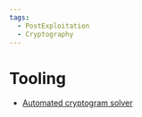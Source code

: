 ```yaml
---
tags:
  - PostExploitation
  - Cryptography
---
```


# Tooling
* [Automated cryptogram solver](https://quipqiup.com/)